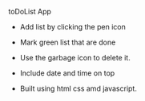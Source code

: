 toDoList App 

- Add list by clicking the pen icon

- Mark green list that are done

- Use the garbage icon to delete it.

- Include date and time on top

- Built using html css amd javascript.
